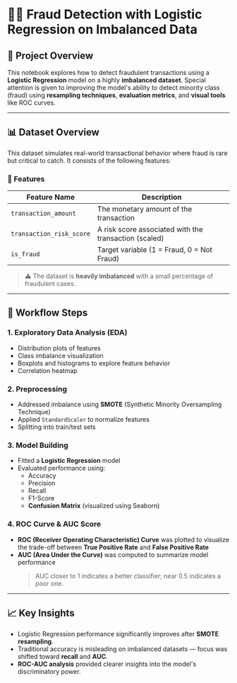 # 🕵️‍♂️ Fraud Detection with Logistic Regression on Imbalanced Data

## 📌 Project Overview

This notebook explores how to detect fraudulent transactions using a **Logistic Regression** model on a highly **imbalanced dataset**. Special attention is given to improving the model's ability to detect minority class (fraud) using **resampling techniques**, **evaluation metrics**, and **visual tools** like ROC curves.

---

## 📊 Dataset Overview

This dataset simulates real-world transactional behavior where fraud is rare but critical to catch. It consists of the following features:

### 🧾 Features

| Feature Name             | Description                                           |
|--------------------------|-------------------------------------------------------|
| `transaction_amount`     | The monetary amount of the transaction                |
| `transaction_risk_score` | A risk score associated with the transaction (scaled) |
| `is_fraud`               | Target variable (1 = Fraud, 0 = Not Fraud)            |

> ⚠️ The dataset is **heavily imbalanced** with a small percentage of fraudulent cases.

---

## 🧪 Workflow Steps

### 1. **Exploratory Data Analysis (EDA)**
- Distribution plots of features  
- Class imbalance visualization  
- Boxplots and histograms to explore feature behavior  
- Correlation heatmap

### 2. **Preprocessing**
- Addressed imbalance using **SMOTE** (Synthetic Minority Oversampling Technique)  
- Applied `StandardScaler` to normalize features  
- Splitting into train/test sets

### 3. **Model Building**
- Fitted a **Logistic Regression** model  
- Evaluated performance using:
  - Accuracy  
  - Precision  
  - Recall  
  - F1-Score  
  - **Confusion Matrix** (visualized using Seaborn)

### 4. **ROC Curve & AUC Score**
- **ROC (Receiver Operating Characteristic) Curve** was plotted to visualize the trade-off between **True Positive Rate** and **False Positive Rate**  
- **AUC (Area Under the Curve)** was computed to summarize model performance  
  > AUC closer to 1 indicates a better classifier; near 0.5 indicates a poor one.

---

## 📈 Key Insights

- Logistic Regression performance significantly improves after **SMOTE resampling**.
- Traditional accuracy is misleading on imbalanced datasets — focus was shifted toward **recall** and **AUC**.
- **ROC-AUC analysis** provided clearer insights into the model's discriminatory power.

